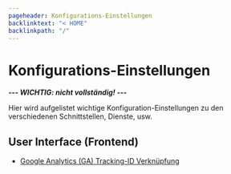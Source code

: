 ```yaml
---
pageheader: Konfigurations-Einstellungen
backlinktext: "< HOME"
backlinkpath: "/"
---
```


# Konfigurations-Einstellungen

***--- WICHTIG: nicht vollständig! ---*** 

Hier wird aufgelistet wichtige Konfiguration-Einstellungen zu den verschiedenen Schnittstellen, Dienste, usw.

## User Interface (Frontend)

* [Google Analytics (GA) Tracking-ID Verknüpfung](/konfig/google-analytics)

